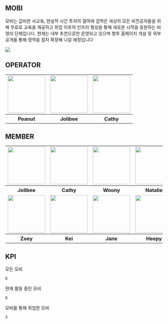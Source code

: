 
## MOBI

모비는 값비싼 사교육, 현실적 시간 투자의 결여에 겁먹은 세상의 모든 비전공자들을 위해 무료로 교육을 제공하고 취업 이후의 인프라 형성을 통해 새로운 시작을 응원하는 비영리 단체입니다. 
현재는 내부 추천으로만 운영되고 있으며 향후 홈페이지 개설 및 외부 공개를 통해 영역을 점차 확장해 나갈 예정입니다

<img src="https://dangimageserver.s3.ap-northeast-2.amazonaws.com/img/admin/mobi.jpeg"/>

## OPERATOR
<table>
  <tr>
    <td>
        <img src="https://dangimageserver.s3.ap-northeast-2.amazonaws.com/img/admin/%E1%84%89%E1%85%B3%E1%84%8F%E1%85%B3%E1%84%85%E1%85%B5%E1%86%AB%E1%84%89%E1%85%A3%E1%86%BA+2023-07-12+%E1%84%8B%E1%85%A9%E1%84%8C%E1%85%A5%E1%86%AB+8.38.19.png" width="120px" height="120px"/>
    </td>
    <td>
      <a href="https://github.com/JuramLee">
        <img src="https://avatars.githubusercontent.com/u/113501460?v=4" width="120px" height="120px"/>
      </a>  
    </td>
    <td>
      <a href="https://github.com/HyunseoKoo">
        <img src="https://avatars.githubusercontent.com/u/117560047?v=4" width="120px" height="120px"/>
      </a>
    </td>
  </tr>
  <tr>
    <th>
      Peanut
    </th>
    <th>
      Jolibee
    </th>
    <th>
      Cathy
    </th>
  </tr>
</table>


## MEMBER
<table>
  <tr>
    <td>
      <a href="https://github.com/JuramLee">
        <img src="https://avatars.githubusercontent.com/u/113501460?v=4" width="120px" height="120px"/>
      </a>  
    </td>
    <td>
      <a href="https://github.com/HyunseoKoo">
        <img src="https://avatars.githubusercontent.com/u/117560047?v=4" width="120px" height="120px"/>
      </a>
    </td>
    <td>
      <a href="https://github.com/Doeunnkimm">
        <img src="https://avatars.githubusercontent.com/u/112946860?v=4" width="120px" height="120px"/>
      </a>
    </td>
    <td>
      <a href="https://github.com/nasilKiM">
        <img src="https://avatars.githubusercontent.com/u/117559842?v=4" width="120px" height="120px"/>
      </a>
    </td>
  </tr>
  <tr>
    <th>
      Jolibee
    </th>
    <th>
      Cathy
    </th>
    <th>
      Woony
    </th>
    <th>
       Natalie
    </th>
  </tr>
    <tr>
    <td>
      <a href="https://github.com/zivivle">
        <img src="https://avatars.githubusercontent.com/u/123868471?v=4" width="120px" height="120px"/>
      </a>  
    </td>
    <td>
      <a href="https://github.com/yesoryeseul">
        <img src="https://avatars.githubusercontent.com/u/123865139?v=4" width="120px" height="120px"/>
      </a>
    </td>
    <td>
      <a href="https://github.com/JeongwooHam">
        <img src="https://avatars.githubusercontent.com/u/123251211?v=4" width="120px" height="120px"/>
      </a>
    </td>
    <td>
      <a href="https://github.com/Sueddd">
        <img src="https://avatars.githubusercontent.com/u/111338578?v=4" width="120px" height="120px"/>
      </a>
    </td>
  </tr>
  <tr>
    <th>
      Zoey
    </th>
    <th>
      Kei
    </th>
    <th>
      Jane
    </th>
    <th>
      Heepy
    </th>
  </tr>
</table>

## KPI

모든 모비
```
8
```

현재 활동 중인 모비
```
8
```

모비를 통해 취업한 모비
```
3
```

